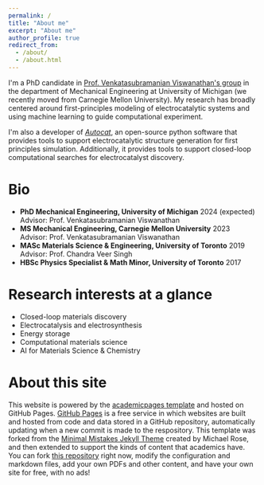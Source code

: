 ```yaml
---
permalink: /
title: "About me"
excerpt: "About me"
author_profile: true
redirect_from: 
  - /about/
  - /about.html
---
```


I'm a PhD candidate in [Prof. Venkatasubramanian Viswanathan's group](https://www.cmu.edu/me/venkatgroup/) in the department of Mechanical Engineering at University of Michigan (we recently moved from Carnegie Mellon University). My research has broadly centered around first-principles modeling of electrocatalytic systems and using machine learning to guide computational experiment. 

I'm also a developer of [*Autocat*](https://aced-differentiate.github.io/auto_cat/), an open-source python software that provides tools to support electrocatalytic structure generation for first principles simulation. Additionally, it provides tools to support closed-loop computational searches for electrocatalyst discovery.

# Bio
- **PhD Mechanical Engineering, University of Michigan** 2024 (expected)
    Advisor: Prof. Venkatasubramanian Viswanathan
- **MS Mechanical Engineering, Carnegie Mellon University** 2023
    Advisor: Prof. Venkatasubramanian Viswanathan
- **MASc Materials Science & Engineering, University of Toronto** 2019
    Advisor: Prof. Chandra Veer Singh
- **HBSc Physics Specialist & Math Minor, University of Toronto** 2017

# Research interests at a glance
- Closed-loop materials discovery
- Electrocatalysis and electrosynthesis
- Energy storage
- Computational materials science
- AI for Materials Science & Chemistry

# About this site
This website is powered by the [academicpages template](https://github.com/academicpages/academicpages.github.io) and hosted on GitHub Pages. [GitHub Pages](https://pages.github.com) is a free service in which websites are built and hosted from code and data stored in a GitHub repository, automatically updating when a new commit is made to the respository. This template was forked from the [Minimal Mistakes Jekyll Theme](https://mmistakes.github.io/minimal-mistakes/) created by Michael Rose, and then extended to support the kinds of content that academics have. You can fork [this repository](https://github.com/academicpages/academicpages.github.io) right now, modify the configuration and markdown files, add your own PDFs and other content, and have your own site for free, with no ads!